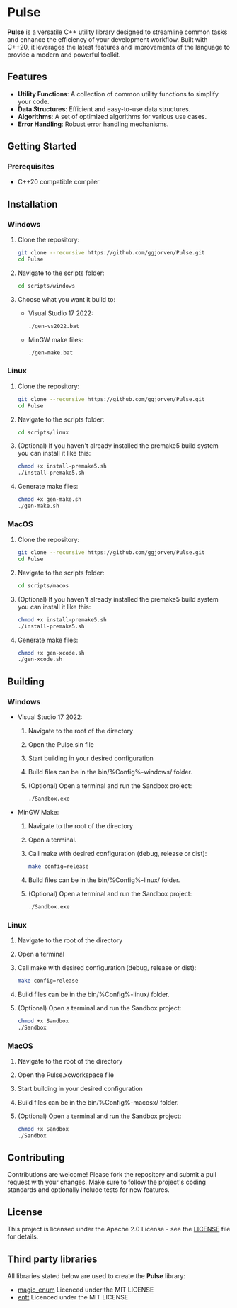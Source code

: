 # Pulse

**Pulse** is a versatile C++ utility library designed to streamline common tasks and enhance the efficiency of your development workflow. Built with C++20, it leverages the latest features and improvements of the language to provide a modern and powerful toolkit.

## Features

- **Utility Functions**: A collection of common utility functions to simplify your code.
- **Data Structures**: Efficient and easy-to-use data structures.
- **Algorithms**: A set of optimized algorithms for various use cases.
- **Error Handling**: Robust error handling mechanisms.

## Getting Started

### Prerequisites

- C++20 compatible compiler

## Installation

### Windows

1. Clone the repository:
    ```sh
    git clone --recursive https://github.com/ggjorven/Pulse.git
    cd Pulse
    ```

2. Navigate to the scripts folder:
    ```sh
    cd scripts/windows
    ```

3. Choose what you want it build to:
    - Visual Studio 17 2022:
        ```sh
        ./gen-vs2022.bat
        ```
    - MinGW make files:
        ```sh
        ./gen-make.bat
        ```

### Linux

1. Clone the repository:
    ```sh
    git clone --recursive https://github.com/ggjorven/Pulse.git
    cd Pulse
    ```

2. Navigate to the scripts folder:
    ```sh
    cd scripts/linux
    ```

3. (Optional) If you haven't already installed the premake5 build system you can install it like this:
    ```sh
    chmod +x install-premake5.sh
    ./install-premake5.sh
    ```

4. Generate make files:
    ```sh
    chmod +x gen-make.sh
    ./gen-make.sh
    ```

### MacOS

1. Clone the repository:
    ```sh
    git clone --recursive https://github.com/ggjorven/Pulse.git
    cd Pulse
    ```

2. Navigate to the scripts folder:
    ```sh
    cd scripts/macos
    ```

3. (Optional) If you haven't already installed the premake5 build system you can install it like this:
    ```sh
    chmod +x install-premake5.sh
    ./install-premake5.sh
    ```

4. Generate make files:
    ```sh
    chmod +x gen-xcode.sh
    ./gen-xcode.sh
    ```

## Building

### Windows

- Visual Studio 17 2022:
    1. Navigate to the root of the directory
    2. Open the Pulse.sln file
    3. Start building in your desired configuration
    4. Build files can be in the bin/%Config%-windows/ folder.
    5. (Optional) Open a terminal and run the Sandbox project:

        ```sh
        ./Sandbox.exe
        ```

- MinGW Make:
    1. Navigate to the root of the directory
    2. Open a terminal.
    3. Call make with desired configuration (debug, release or dist):

        ```sh
        make config=release
        ```

    5. Build files can be in the bin/%Config%-linux/ folder.
    6. (Optional) Open a terminal and run the Sandbox project:
        ```sh
        ./Sandbox.exe
        ```

### Linux

1. Navigate to the root of the directory
2. Open a terminal
3. Call make with desired configuration (debug, release or dist):

    ```sh
    make config=release
    ```

5. Build files can be in the bin/%Config%-linux/ folder.
6. (Optional) Open a terminal and run the Sandbox project:

    ```sh
    chmod +x Sandbox
    ./Sandbox
    ```

### MacOS

1. Navigate to the root of the directory
2. Open the Pulse.xcworkspace file
3. Start building in your desired configuration
4. Build files can be in the bin/%Config%-macosx/ folder.
5. (Optional) Open a terminal and run the Sandbox project:

    ```sh
    chmod +x Sandbox
    ./Sandbox
    ```

## Contributing
Contributions are welcome! Please fork the repository and submit a pull request with your changes. Make sure to follow the project's coding standards and optionally include tests for new features.

## License
This project is licensed under the Apache 2.0 License - see the [LICENSE](LICENSE.txt) file for details.

## Third party libraries
All libraries stated below are used to create the **Pulse** library:

- [magic_enum](https://github.com/Neargye/magic_enum.git) Licenced under the MIT LICENSE
- [entt](https://github.com/skypjack/entt.git) Licenced under the MIT LICENSE
